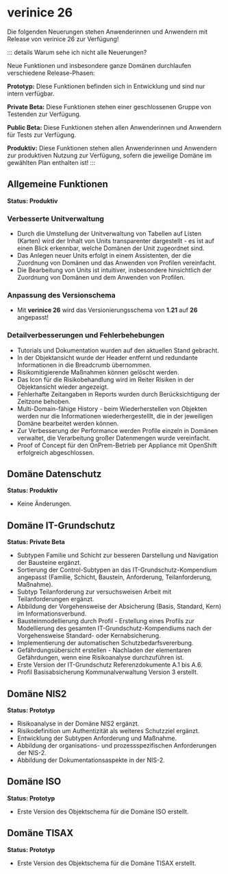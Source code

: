 <!-- © 2024 The Project Contributors - see AUTHORS.txt -->
# verinice 26

Die folgenden Neuerungen stehen Anwenderinnen und Anwendern mit Release von verinice 26 zur Verfügung!

::: details Warum sehe ich nicht alle Neuerungen?

Neue Funktionen und insbesondere ganze Domänen durchlaufen verschiedene Release-Phasen:

**Prototyp:** Diese Funktionen befinden sich in Entwicklung und sind nur intern verfügbar.

**Private Beta:** Diese Funktionen stehen einer geschlossenen Gruppe von Testenden zur Verfügung.

**Public Beta:** Diese Funktionen stehen allen Anwenderinnen und Anwendern für Tests zur Verfügung.

**Produktiv:** Diese Funktionen stehen allen Anwenderinnen und Anwendern zur produktiven Nutzung zur Verfügung, sofern die jeweilige Domäne im gewählten Plan enthalten ist!
:::

## Allgemeine Funktionen
**Status: Produktiv**

### Verbesserte Unitverwaltung

- Durch die Umstellung der Unitverwaltung von Tabellen auf Listen (Karten) wird der Inhalt von Units transparenter dargestellt - es ist auf einen Blick erkennbar, welche Domänen der Unit zugeordnet sind.
- Das Anlegen neuer Units erfolgt in einem Assistenten, der die Zuordnung von Domänen und das Anwenden von Profilen vereinfacht.
- Die Bearbeitung von Units ist intuitiver, insbesondere hinsichtlich der Zuordnung von Domänen und dem Anwenden von Profilen.

### Anpassung des Versionschema

- Mit **verinice 26** wird das Versionierungsschema von **1.21** auf **26** angepasst! 

### Detailverbesserungen und Fehlerbehebungen

- Tutorials und Dokumentation wurden auf den aktuellen Stand gebracht.
- In der Objektansicht wurde der Header entfernt und redundante Informationen in die Breadcrumb übernommen.
- Risikomitigierende Maßnahmen können gelöscht werden.
- Das Icon für die Risikobehandlung wird im Reiter Risiken in der Objektansicht wieder angezeigt.
- Fehlerhafte Zeitangaben in Reports wurden durch Berücksichtigung der Zeitzone behoben.
- Multi-Domain-fähige History - beim Wiederherstellen von Objekten werden nur die Informationen wiederhergestelllt, die in der jeweiligen Domäne bearbeitet werden können.
- Zur Verbesserung der Performance werden Profile einzeln in Domänen verwaltet, die Verarbeitung großer Datenmengen wurde vereinfacht.
- Proof of Concept für den OnPrem-Betrieb per Appliance mit OpenShift erfolgreich abgeschlossen.

## Domäne Datenschutz
**Status: Produktiv**

- Keine Änderungen.

## Domäne IT-Grundschutz
**Status: Private Beta**

- Subtypen Familie und Schicht zur besseren Darstellung und Navigation der Bausteine ergänzt.
- Sortierung der Control-Subtypen an das IT-Grundschutz-Kompendium angepasst (Familie, Schicht, Baustein, Anforderung, Teilanforderung, Maßnahme).
- Subtyp Teilanforderung zur versuchsweisen Arbeit mit Teilanforderungen ergänzt.
- Abbildung der Vorgehensweise der Absicherung (Basis, Standard, Kern) im Informationsverbund.
- Bausteinmodellierung durch Profil - Erstellung eines Profils zur Modellierung des gesamten IT-Grundschutz-Kompendiums nach der Vorgehensweise Standard- oder Kernabsicherung.
- Implementierung der automatischen Schutzbedarfsvererbung.
- Gefährdungsübersicht erstellen - Nachladen der elementaren Gefährdungen, wenn eine Risikoanalyse durchzuführen ist.
- Erste Version der IT-Grundschutz Referenzdokumente A.1 bis A.6.
- Profil Basisabsicherung Kommunalverwaltung Version 3 erstellt.

## Domäne NIS2
**Status: Prototyp**

- Risikoanalyse in der Domäne NIS2 ergänzt.
- Risikodefinition um Authentizität als weiteres Schutzziel ergänzt.
- Entwicklung der Subtypen Anforderung und Maßnahme.
- Abbildung der organisations- und prozessspezifischen Anforderungen der NIS-2.
- Abbildung der Dokumentationsaspekte in der NIS-2.

## Domäne ISO
**Status: Prototyp**

- Erste Version des Objektschema für die Domäne ISO erstellt.

## Domäne TISAX
**Status: Prototyp**

- Erste Version des Objektschema für die Domäne TISAX erstellt.
